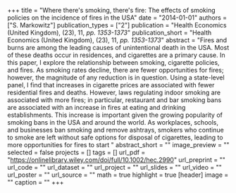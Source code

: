 +++
title = "Where there's smoking, there's fire: The effects of smoking policies on the incidence of fires in the USA"
date = "2014-01-01"
authors = ["S. Markowitz"]
publication_types = ["2"]
publication = "Health Economics (United Kingdom), (23), 11, _pp. 1353-1373_"
publication_short = "Health Economics (United Kingdom), (23), 11, _pp. 1353-1373_"
abstract = "Fires and burns are among the leading causes of unintentional death in the USA. Most of these deaths occur in residences, and cigarettes are a primary cause. In this paper, I explore the relationship between smoking, cigarette policies, and fires. As smoking rates decline, there are fewer opportunities for fires; however, the magnitude of any reduction is in question. Using a state-level panel, I find that increases in cigarette prices are associated with fewer residential fires and deaths. However, laws regulating indoor smoking are associated with more fires; in particular, restaurant and bar smoking bans are associated with an increase in fires at eating and drinking establishments. This increase is important given the growing popularity of smoking bans in the USA and around the world. As workplaces, schools, and businesses ban smoking and remove ashtrays, smokers who continue to smoke are left without safe options for disposal of cigarettes, leading to more opportunities for fires to start "
abstract_short = ""
image_preview = ""
selected = false
projects = []
tags = []
url_pdf = "https://onlinelibrary.wiley.com/doi/full/10.1002/hec.2990"
url_preprint = ""
url_code = ""
url_dataset = ""
url_project = ""
url_slides = ""
url_video = ""
url_poster = ""
url_source = ""
math = true
highlight = true
[header]
image = ""
caption = ""
+++

